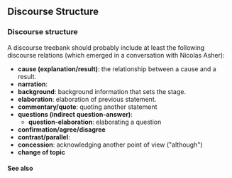 ## Discourse Structure ##

### Discourse structure ###

A discourse treebank should probably include at least the following discourse relations (which emerged in a conversation with Nicolas Asher):

  * **cause (explanation/result)**: the relationship between a cause and a result.
  * **narration**:
  * **background**: background information that sets the stage.
  * **elaboration**: elaboration of previous statement.
  * **commentary/quote**: quoting another statement
  * **questions (indirect question-answer)**:
    * **question-elaboration**: elaborating a question
  * **confirmation/agree/disagree**
  * **contrast/parallel**:
  * **concession**: acknowledging another point of view ("although")
  * **change of topic**


#### See also ####

